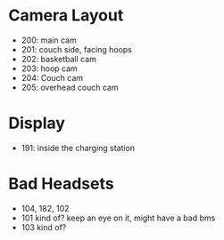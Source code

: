 
# Camera Layout
- 200: main cam
- 201: couch side, facing hoops
- 202: basketball cam
- 203: hoop cam
- 204: Couch cam
- 205: overhead couch cam

# Display
- 191: inside the charging station

# Bad Headsets
- 104, 182, 102
- 101 kind of? keep an eye on it, might have a bad bms
- 103 kind of? 
